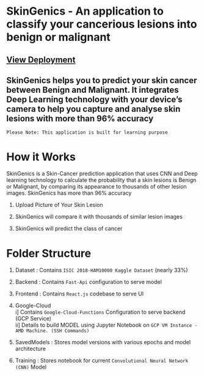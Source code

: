 # SkinGenics - An application to classify your cancerious lesions into benign or malignant

## <a href="https://skingenics.netlify.app/" >View Deployment</a>

## SkinGenics helps you to predict your skin cancer between Benign and Malignant. It integrates Deep Learning technology with your device’s camera to help you capture and analyse skin lesions with more than 96% accuracy

`Please Note: This application is built for learning purpose `

# How it Works
SkinGenics is a Skin-Cancer prediction application that uses CNN and Deep learning technology to calculate the probability that a skin lesions is Benign or Malignant, by comparing its appearance to thousands of other lesion images. SkinGenics has more than 96% accuracy

1. Upload Picture of Your Skin Lesion

2. SkinGenics will compare it with thousands of similar lesion images

3. SkinGenics will predict the class of cancer


# Folder Structure

1. Dataset : Contains `ISIC 2018-HAM10000 Kaggle Dataset` (nearly 33%)

2. Backend : Contains `Fast-Api` configuration to serve model

3. Frontend : Contains `React.js` codebase to serve UI

4. Google-Cloud   
  i] Contains `Google-Cloud-Functions` Configuration to serve backend (GCP Service) <br>
  ii] Details to build MODEL using Jupyter Notebook on `GCP VM Instance - AMD Machine. (SSH Commands)`
  
5. SavedModels : Stores model versions with various epochs and model architecture

6. Training : Stores notebook for current `Convolutional Neural Network (CNN)` Model
